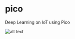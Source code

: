 # pico
Deep Learning on IoT using Pico

![alt text](https://github.com/collabnix/pico/blob/master/pico-logo.png)
